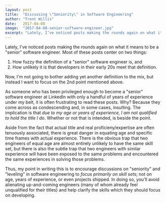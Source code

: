```yaml
---
layout: post
title:  "Discussing \"Seniority\" in Software Engineering"
author: "Trent Willis"
date:   2017-04-08
image:  "2017-04-08-senior-software-engineer.jpg"
excerpt: "Lately, I’ve noticed posts making the rounds again on what it means to be a “senior” software engineer. Most of these posts center on two things: 1. How fuzzy the definition of a “senior” software engineer is, and 2. How unlikely it is that developers in their early 20s meet that definition. Now, I’m not going to bother adding yet another definition to the mix, but instead I want to focus on the 2nd point mentioned above."
---
```


Lately, I've noticed posts making the rounds again on what it means to be a "senior" software engineer. Most of these posts center on two things:

1. How fuzzy the definition of a "senior" software engineer is, and
2. How unlikely it is that developers in their early 20s meet that definition.

Now, I'm not going to bother adding yet another definition to the mix, but instead I want to focus on the 2nd point mentioned above.

As someone who has been privileged enough to become a "senior" software engineer at LinkedIn with only a handful of years of experience under my belt, it is often frustrating to read these posts. Why? Because they come across as condescending and, in some cases, insulting. The implication is that _due to my age or years of experience, I am not qualified to hold the title I do_. Whether or not that is intended, is beside the point.

Aside from the fact that actual title and real proficieny/expertise are often tenuously associated, there is great danger in equating age and specific time frames with actual experience. There is the obvious trap that two engineers of equal age are almost entirely unlikely to have the same skill set, but there is also the subtle trap that two engineers with similar experience will have been exposed to the same problems and encountered the same experiences in solving those problems.

Thus, my point in writing this is to encourage discussions on "seniority" and "leveling" in software engineering to _focus primarily on skill sets_; not on age, years of experience, or even projects shipped. In doing so, you'll avoid alienating up-and-coming engineers (many of whom already feel unqualified for their titles) and help clarify the skills which they should focus on developing.
